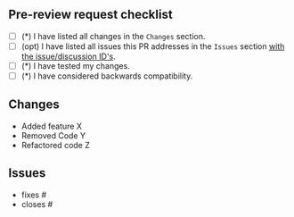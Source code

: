 ## Pre-review request checklist

- [ ] (\*) I have listed all changes in the `Changes` section.
- [ ] (opt) I have listed all issues this PR addresses in the `Issues` section [with the issue/discussion ID's](https://docs.github.com/en/issues/tracking-your-work-with-issues/using-issues/linking-a-pull-request-to-an-issue).
- [ ] (\*) I have tested my changes.
- [ ] (\*) I have considered backwards compatibility.

## Changes

- Added feature X
- Removed Code Y
- Refactored code Z

## Issues

- fixes #
- closes #
